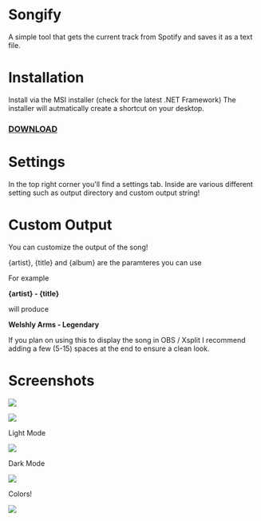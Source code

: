 # Songify
A simple tool that gets the current track from Spotify and saves it as a text file.

# Installation
Install via the MSI installer (check for the latest .NET Framework)
The installer will autmatically create a shortcut on your desktop.
### [DOWNLOAD](https://github.com/Inzaniity/Songify/releases)

# Settings
In the top right corner you'll find a settings tab.
Inside are various different setting such as output directory and custom output string!

# Custom Output
You can customize the output of the song! 

{artist}, {title} and {album} are the paramteres you can use

For example

**{artist} - {title}**

will produce

**Welshly Arms - Legendary**

If you plan on using this to display the song in OBS / Xsplit I recommend adding a few (5-15) spaces at the end to ensure a clean look.

# Screenshots 

![](https://i.imgur.com/b4Mc5hF.png)

![](https://i.imgur.com/19nEKYn.png)

Light Mode

![](https://i.imgur.com/mGZslVP.png)

Dark Mode

![](https://i.imgur.com/k1Fc2lh.png)

Colors!

![](https://i.imgur.com/yNBJMN1.gif)
